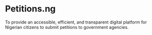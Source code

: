 # Petitions.ng
To provide an accessible, efficient, and transparent digital platform for Nigerian citizens to submit petitions to government agencies.
